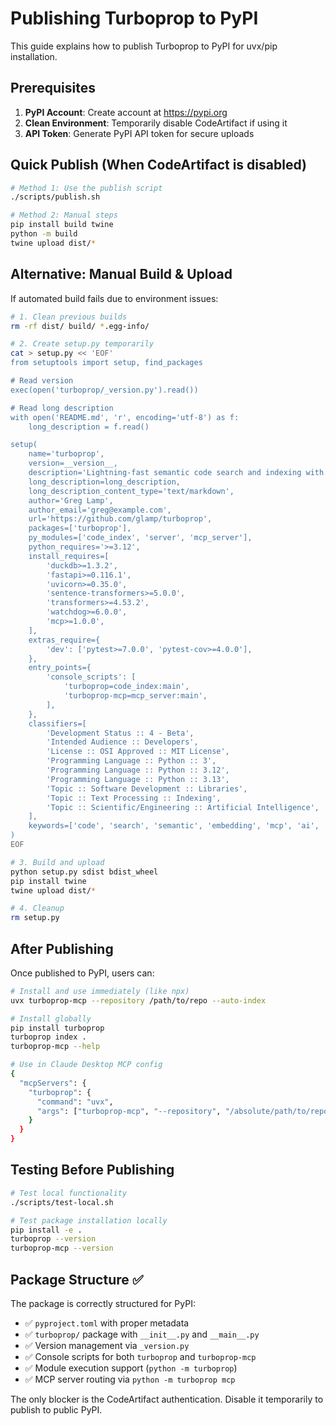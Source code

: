 # Publishing Turboprop to PyPI

This guide explains how to publish Turboprop to PyPI for uvx/pip installation.

## Prerequisites

1. **PyPI Account**: Create account at https://pypi.org
2. **Clean Environment**: Temporarily disable CodeArtifact if using it
3. **API Token**: Generate PyPI API token for secure uploads

## Quick Publish (When CodeArtifact is disabled)

```bash
# Method 1: Use the publish script
./scripts/publish.sh

# Method 2: Manual steps
pip install build twine
python -m build
twine upload dist/*
```

## Alternative: Manual Build & Upload

If automated build fails due to environment issues:

```bash
# 1. Clean previous builds
rm -rf dist/ build/ *.egg-info/

# 2. Create setup.py temporarily
cat > setup.py << 'EOF'
from setuptools import setup, find_packages

# Read version
exec(open('turboprop/_version.py').read())

# Read long description
with open('README.md', 'r', encoding='utf-8') as f:
    long_description = f.read()

setup(
    name='turboprop',
    version=__version__,
    description='Lightning-fast semantic code search and indexing with DuckDB vector operations',
    long_description=long_description,
    long_description_content_type='text/markdown',
    author='Greg Lamp',
    author_email='greg@example.com',
    url='https://github.com/glamp/turboprop',
    packages=['turboprop'],
    py_modules=['code_index', 'server', 'mcp_server'],
    python_requires='>=3.12',
    install_requires=[
        'duckdb>=1.3.2',
        'fastapi>=0.116.1', 
        'uvicorn>=0.35.0',
        'sentence-transformers>=5.0.0',
        'transformers>=4.53.2',
        'watchdog>=6.0.0',
        'mcp>=1.0.0',
    ],
    extras_require={
        'dev': ['pytest>=7.0.0', 'pytest-cov>=4.0.0'],
    },
    entry_points={
        'console_scripts': [
            'turboprop=code_index:main',
            'turboprop-mcp=mcp_server:main',
        ],
    },
    classifiers=[
        'Development Status :: 4 - Beta',
        'Intended Audience :: Developers',
        'License :: OSI Approved :: MIT License',
        'Programming Language :: Python :: 3',
        'Programming Language :: Python :: 3.12',
        'Programming Language :: Python :: 3.13',
        'Topic :: Software Development :: Libraries',
        'Topic :: Text Processing :: Indexing',
        'Topic :: Scientific/Engineering :: Artificial Intelligence',
    ],
    keywords=['code', 'search', 'semantic', 'embedding', 'mcp', 'ai', 'indexing'],
)
EOF

# 3. Build and upload
python setup.py sdist bdist_wheel
pip install twine
twine upload dist/*

# 4. Cleanup
rm setup.py
```

## After Publishing

Once published to PyPI, users can:

```bash
# Install and use immediately (like npx)
uvx turboprop-mcp --repository /path/to/repo --auto-index

# Install globally
pip install turboprop
turboprop index .
turboprop-mcp --help

# Use in Claude Desktop MCP config
{
  "mcpServers": {
    "turboprop": {
      "command": "uvx",
      "args": ["turboprop-mcp", "--repository", "/absolute/path/to/repo", "--auto-index"]
    }
  }
}
```

## Testing Before Publishing

```bash
# Test local functionality
./scripts/test-local.sh

# Test package installation locally
pip install -e .
turboprop --version
turboprop-mcp --version
```

## Package Structure ✅

The package is correctly structured for PyPI:

- ✅ `pyproject.toml` with proper metadata
- ✅ `turboprop/` package with `__init__.py` and `__main__.py`
- ✅ Version management via `_version.py`
- ✅ Console scripts for both `turboprop` and `turboprop-mcp`
- ✅ Module execution support (`python -m turboprop`)
- ✅ MCP server routing via `python -m turboprop mcp`

The only blocker is the CodeArtifact authentication. Disable it temporarily to publish to public PyPI.